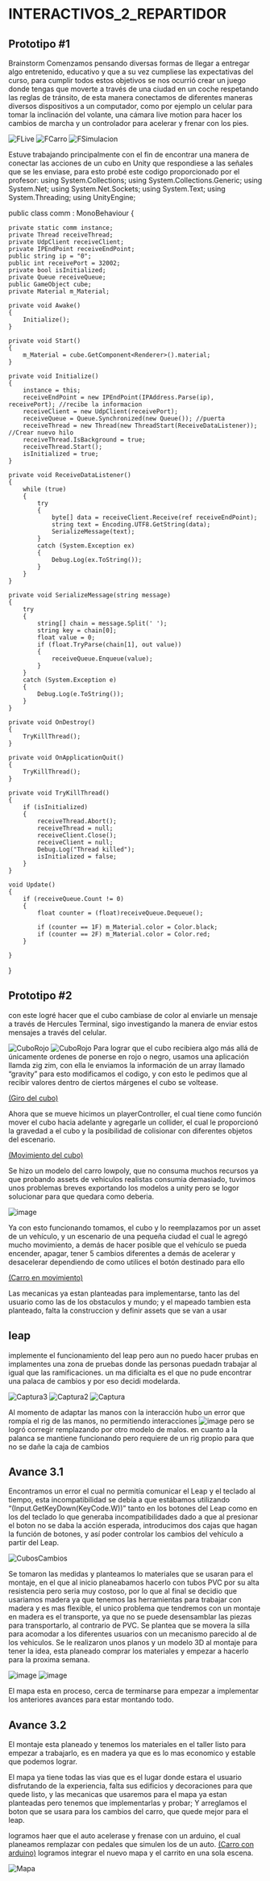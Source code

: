 # INTERACTIVOS_2_REPARTIDOR

## Prototipo #1

Brainstorm
Comenzamos pensando diversas formas de llegar a entregar algo entretenido, educativo y que a su vez cumpliese las expectativas del curso, para cumplir todos estos objetivos se nos ocurrió crear un juego donde tengas que moverte a través de una ciudad en un coche respetando las reglas de tránsito, de esta manera conectamos de diferentes maneras diversos dispositivos a un computador, como por ejemplo un celular para tomar la inclinación del volante, una cámara live motion para hacer los cambios de marcha y un controlador para acelerar y frenar con los pies.

![FLive](https://mocap.reallusion.com/iclone-motion-live-mocap/includes/images/leapmotion/LeapMotion-Feature.jpg)
![FCarro](https://www.infobae.com/new-resizer/_JrNAvjIeELPSozYjXRd5qu_-nU=/1200x900/filters:format(webp):quality(85)//cloudfront-us-east-1.images.arcpublishing.com/infobae/M4TLYYA5CZDUFGQFUEHOLVYWSI.jpg)
![FSimulacion](https://http2.mlstatic.com/D_NQ_NP_891663-MCO45143406414_032021-O.jpg)

Estuve trabajando principalmente con el fin de encontrar una manera de conectar las acciones de un cubo en Unity que respondiese a las señales que se les enviase, para esto probé este codigo proporcionado por el profesor: 
using System.Collections;
using System.Collections.Generic;
using System.Net;
using System.Net.Sockets;
using System.Text;
using System.Threading;
using UnityEngine;

public class comm : MonoBehaviour
{

    private static comm instance;
    private Thread receiveThread;
    private UdpClient receiveClient;
    private IPEndPoint receiveEndPoint;
    public string ip = "0";
    public int receivePort = 32002;
    private bool isInitialized;
    private Queue receiveQueue;
    public GameObject cube;
    private Material m_Material;

    private void Awake()
    {
        Initialize();
    }

    private void Start()
    {
        m_Material = cube.GetComponent<Renderer>().material;
    }

    private void Initialize()
    {
        instance = this;
        receiveEndPoint = new IPEndPoint(IPAddress.Parse(ip), receivePort); //recibe la informacion
        receiveClient = new UdpClient(receivePort);
        receiveQueue = Queue.Synchronized(new Queue()); //puerta
        receiveThread = new Thread(new ThreadStart(ReceiveDataListener)); //Crear nuevo hilo
        receiveThread.IsBackground = true;
        receiveThread.Start();
        isInitialized = true;
    }

    private void ReceiveDataListener()
    {
        while (true)
        {
            try
            {
                byte[] data = receiveClient.Receive(ref receiveEndPoint);
                string text = Encoding.UTF8.GetString(data);
                SerializeMessage(text);
            }
            catch (System.Exception ex)
            {
                Debug.Log(ex.ToString());
            }
        }
    }

    private void SerializeMessage(string message)
    {
        try
        {
            string[] chain = message.Split(' ');
            string key = chain[0];
            float value = 0;
            if (float.TryParse(chain[1], out value))
            {
                receiveQueue.Enqueue(value);
            }
        }
        catch (System.Exception e)
        {
            Debug.Log(e.ToString());
        }
    }

    private void OnDestroy()
    {
        TryKillThread();
    }

    private void OnApplicationQuit()
    {
        TryKillThread();
    }

    private void TryKillThread()
    {
        if (isInitialized)
        {
            receiveThread.Abort();
            receiveThread = null;
            receiveClient.Close();
            receiveClient = null;
            Debug.Log("Thread killed");
            isInitialized = false;
        }
    }

    void Update()
    {
        if (receiveQueue.Count != 0)
        {
            float counter = (float)receiveQueue.Dequeue();

            if (counter == 1F) m_Material.color = Color.black;
            if (counter == 2F) m_Material.color = Color.red;
        }

    }

}
## Prototipo #2
con este logré hacer que el cubo cambiase de color al enviarle un mensaje a través de Hercules Terminal, sigo investigando la manera de enviar estos mensajes a través del celular.

![CuboRojo](Imagenes/CuboRojo.png)
![CuboRojo](Imagenes/CuboNegro.png)
Para lograr que el cubo recibiera algo más allá de únicamente ordenes de ponerse en rojo o negro, usamos una aplicación llamda zig zim, con ella le enviamos la información de un array llamado “gravity” para esto modificamos el codigo, y con esto le pedimos que al recibir valores dentro de ciertos márgenes el cubo se voltease.

[(Giro del cubo)](https://www.youtube.com/watch?v=OpWp2a5FJ08)

Ahora que se mueve hicimos un playerController, el cual tiene como función mover el cubo hacia adelante y agregarle un collider, el cual le proporcionó la gravedad a el cubo y la posibilidad de colisionar con diferentes objetos del escenario.

[(Movimiento del cubo)](https://youtu.be/MATfODdEWHo)

Se hizo un modelo del carro lowpoly, que no consuma muchos recursos ya que probando assets de vehiculos realistas consumia demasiado, tuvimos unos problemas breves exportando los modelos a unity pero se logor solucionar para que quedara como deberia.

![image](https://media.discordapp.net/attachments/1076728843009790045/1080944040599629964/IMG-20230302-WA0012.jpg)

Ya con esto funcionando tomamos, el cubo y lo reemplazamos por un asset de un vehículo, y un escenario de una pequeña ciudad el cual le agregó mucho movimiento, a demás de hacer posible que el vehículo se pueda encender, apagar, tener 5 cambios diferentes a demás de acelerar y desacelerar dependiendo de como utilices el botón destinado para ello

[(Carro en movimiento)](https://youtu.be/uHbwmQEYOUw)

Las mecanicas ya estan planteadas para implementarse, tanto las del usuario como las de los obstaculos y mundo; y el mapeado tambien esta planteado, falta la construccion y definir assets que se van a usar


## leap

implemente el funcionamiento del leap pero aun no puedo hacer prubas en implamentes una zona de pruebas donde las personas puedadn trabajar al igual que las ramificaciones. un ma dificialta es el que no pude encontrar una palaca de cambios y por eso decidi modelarda.

![Captura3](https://user-images.githubusercontent.com/78058130/217722809-e8744dde-9925-4866-99c4-b51ab8279f28.JPG)
![Captura2](https://user-images.githubusercontent.com/78058130/217722832-edf28ea2-7f46-408b-9491-d7cb900d5c6c.JPG)
![Captura](https://user-images.githubusercontent.com/78058130/217722841-a33356e9-237a-49d8-bfad-a8cb4b286658.JPG)


Al momento de adaptar las manos con la interacción hubo un error que rompía el rig de las manos, no permitiendo interacciones 
![image](https://user-images.githubusercontent.com/78058130/220830084-4c852f87-e74d-4910-8734-00e3268e4df0.png)
pero se logró corregir remplazando por otro modelo de malos.
en cuanto a la palanca se mantiene funcionando pero requiere de un rig propio para que no se dañe la caja de cambios

## Avance 3.1

Encontramos un error el cual no permitía comunicar el Leap y el teclado al tiempo, esta incompatibilidad se debía a que estábamos utilizando “(Input.GetKeyDown(KeyCode.W))” tanto en los botones del Leap como en los del teclado lo que generaba incompatibilidades dado a que al presionar el boton no se daba la acción esperada, introducimos dos cajas que hagan la función de botones, y así poder controlar los cambios del vehículo a partir del Leap.

![CubosCambios](Imagenes/Cubos.png)

Se tomaron las medidas y planteamos lo materiales que se usaran para el montaje, en el que al inicio planeabamos hacerlo con tubos PVC por su alta resistencia pero seria muy costoso, por lo que al final se decidio que usariamos madera ya que tenemos las herramientas para trabajar con madera y es mas flexible, el unico problema que tendremos con un montaje en madera es el transporte, ya que no se puede desensamblar las piezas para transportarlo, al contrario de PVC. Se plantea que se movera la silla para acomodar a los diferentes usuarios con un mecanismo parecido al de los vehiculos. Se le realizaron unos planos y un modelo 3D al montaje para tener la idea, esta planeado comprar los materiales y empezar a hacerlo para la proxima semana.

![image](https://media.discordapp.net/attachments/1076728843009790045/1080943698352808027/IMG-20230302-WA0007.jpg)
![image](https://media.discordapp.net/attachments/1076728843009790045/1080943782272454747/IMG-20230302-WA0008.jpg?width=924&height=625)

El mapa esta en proceso, cerca de terminarse para empezar a implementar los anteriores avances para estar montando todo.

## Avance 3.2

El montaje esta planeado y tenemos los materiales en el taller listo para empezar a trabajarlo, es en madera ya que es lo mas economico y estable que podemos lograr.

El mapa ya tiene todas las vias que es el lugar donde estara el usuario disfrutando de la experiencia, falta sus edificios y decoraciones para que quede listo, y las mecanicas que usaremos para el mapa ya estan planteadas pero tenemos que implementarlas y probar; Y arreglamos el boton que se usara para los cambios del carro, que quede mejor para el leap.

logramos haer que el auto acelerase y frenase con un arduino, el cual planeamos remplazar con pedales que simulen los de un auto.
[(Carro con arduino)](https://youtu.be/3Pfn4QPQpIo)
logramos integrar el nuevo mapa  y el carrito en una sola escena.


![Mapa](Imagenes/Imagen1.png)

